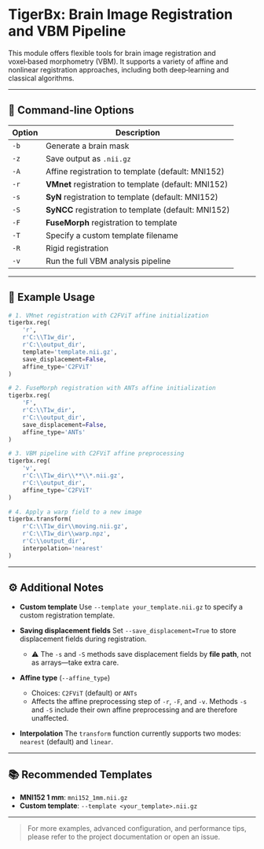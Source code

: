 # TigerBx: Brain Image Registration and VBM Pipeline

This module offers flexible tools for brain image registration and voxel‑based morphometry (VBM). It supports a variety of affine and nonlinear registration approaches, including both deep‑learning and classical algorithms.

---

## 🔧 Command‑line Options

| Option | Description                                          |
| ------ | ---------------------------------------------------- |
| `-b`   | Generate a brain mask                                |
| `-z`   | Save output as `.nii.gz`                             |
| `-A`   | Affine registration to template (default: MNI152)    |
| `-r`   | **VMnet** registration to template (default: MNI152) |
| `-s`   | **SyN** registration to template (default: MNI152)   |
| `-S`   | **SyNCC** registration to template (default: MNI152) |
| `-F`   | **FuseMorph** registration to template               |
| `-T`   | Specify a custom template filename                   |
| `-R`   | Rigid registration                                   |
| `-v`   | Run the full VBM analysis pipeline                   |

---

## 🧪 Example Usage

```python
# 1. VMnet registration with C2FViT affine initialization
tigerbx.reg(
    'r',
    r'C:\\T1w_dir',
    r'C:\\output_dir',
    template='template.nii.gz',
    save_displacement=False,
    affine_type='C2FViT'
)

# 2. FuseMorph registration with ANTs affine initialization
tigerbx.reg(
    'F',
    r'C:\\T1w_dir',
    r'C:\\output_dir',
    save_displacement=False,
    affine_type='ANTs'
)

# 3. VBM pipeline with C2FViT affine preprocessing
tigerbx.reg(
    'v',
    r'C:\\T1w_dir\\**\\*.nii.gz',
    r'C:\\output_dir',
    affine_type='C2FViT'
)

# 4. Apply a warp field to a new image
tigerbx.transform(
    r'C:\\T1w_dir\\moving.nii.gz',
    r'C:\\T1w_dir\\warp.npz',
    r'C:\\output_dir',
    interpolation='nearest'
)
```

---

## ⚙️ Additional Notes

* **Custom template**
  Use `--template your_template.nii.gz` to specify a custom registration template.
* **Saving displacement fields**
  Set `--save_displacement=True` to store displacement fields during registration.

  * ⚠️ The `-s` and `-S` methods save displacement fields by **file path**, not as arrays—take extra care.
* **Affine type** (`--affine_type`)

  * Choices: `C2FViT` (default) or `ANTs`
  * Affects the affine preprocessing step of `-r`, `-F`, and `-v`.
    Methods `-s` and `-S` include their own affine preprocessing and are therefore unaffected.
* **Interpolation**
  The `transform` function currently supports two modes: `nearest` (default) and `linear`.

---

## 📚 Recommended Templates

* **MNI152 1 mm**: `mni152_1mm.nii.gz`
* **Custom template**: `--template <your_template>.nii.gz`

---

> For more examples, advanced configuration, and performance tips, please refer to the project documentation or open an issue.
